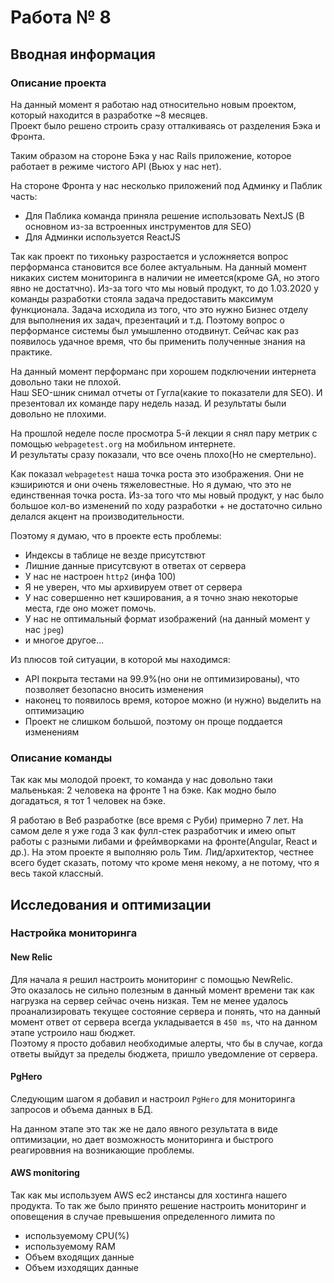# Работа № 8  

## Вводная информация

### Описание проекта 

На данный момент я работаю над относительно новым проектом, который находится в разработке ~8 месяцев.  
Проект было решено строить сразу отталкиваясь от разделения Бэка и Фронта. 

Таким образом на стороне Бэка у нас Rails приложение, которое работает в режиме чистого API (Вьюх у нас нет).

На стороне Фронта у нас несколько приложений под Админку и Паблик часть:
- Для Паблика команда приняла решение использовать NextJS (В основном из-за встроенных инструментов для SEO)
- Для Админки используется ReactJS 

Так как проект по тихоньку разростается и усложняется вопрос перформанса становится все более актуальным. 
На данный момент никаких систем мониторинга в наличии не имеется(кроме GA, но этого явно не достатчно). 
Из-за того что мы новый продукт, то до 1.03.2020 у команды разработки стояла задача предоставить максимум функционала. 
Задача исходила из того, что это нужно Бизнес отделу для выполнения их задач, презентаций и т.д. Поэтому вопрос о перформансе системы был умышленно отодвинут.
Сейчас как раз появилось удачное время, что бы применить полученные знания на практике.
 
На данный момент перформанс при хорошем подключении интернета довольно таки не плохой.  
Наш SEO-шник снимал отчеты от Гугла(какие то показатели для SEO). И презентовал их команде пару недель назад. 
И результаты были довольно не плохими. 

На прошлой неделе после просмотра 5-й лекции я снял пару метрик с помощью `webpagetest.org` на мобильном интернете.   
И результаты сразу показали, что все очень плохо(Но не смертельно).

Как показал `webpagetest` наша точка роста это изображения. Они не кэшириются и они очень тяжеловестные. 
Но я думаю, что это не единственная точка роста. Из-за того что мы новый продукт, у нас было большое кол-во изменений по ходу разработки + не достаточно сильно делался акцент на производительности. 

Поэтому я думаю, что в проекте есть проблемы:  
- Индексы в таблице не везде присутствют
- Лишние данные присутсвуют в ответах от сервера
- У нас не настроен `http2` (инфа 100)
- Я не уверен, что мы архивируем ответ от сервера 
- У нас совершенно нет кэширования, а я точно знаю некоторые места, где оно может помочь.
- У нас не оптимальный формат изображений (на данный момент у нас `jpeg`)
- и многое другое... 

Из плюсов той ситуации, в которой мы находимся: 
- API покрыта тестами на 99.9%(но они не оптимизированы), что позволяет безопасно вносить изменения
- наконец то появилось время, которое можно (и нужно) выделить на оптимизацию
- Проект не слишком большой, поэтому он проще поддается изменениям

### Описание команды

Так как мы молодой проект, то команда у нас довольно таки мальенькая: 2 человека на фронте 1 на бэке. 
Как модно было догадаться, я тот 1 человек на бэке. 

Я работаю в Веб разработке (все время с Руби) примерно 7 лет. На самом деле я уже года 3 как фулл-стек разработчик и имею опыт 
работы с разными либами и фреймворками на фронте(Angular, React и др.).
На этом проекте я выполняю роль Тим. Лид/архитектор, честнее всего будет сказать, потому что кроме меня некому, а не потому, что я весь такой классный.


## Исследования и оптимизации

### Настройка мониторинга 

#### New Relic

Для начала я решил настроить мониторинг с помощью NewRelic.   
Это оказалось не сильно полезным в данный момент времени так как нагрузка на сервер сейчас очень низкая. 
Тем не менее удалось проанализировать текущее состояние сервера и понять, что на данный момент ответ от сервера всегда укладывается в `450 ms`, 
что на данном этапе устроило наш бюджет.   
Поэтому я просто добавил необходимые алерты, что бы в случае, когда ответы выйдут за пределы бюджета, пришло уведомление от сервера.

#### PgHero

Следующим шагом я добавил и настроил `PgHero` для мониторинга запросов и объема данных в БД. 

На данном этапе это так же не дало явного результата в виде оптимизации, но дает возможность мониторинга и быстрого реагироввния на возникающие проблемы.

#### AWS monitoring

Так как мы используем AWS ec2 инстансы для хостинга нашего продукта. 
То так же было принято решение настроить мониторинг и оповещения в случае превышения определенного лимита по
- используемому CPU(%) 
- используемому RAM
- Объем входящих данные
- Объем изходящих данные 

